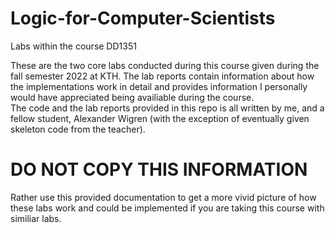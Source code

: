 # Logic-for-Computer-Scientists
Labs within the course DD1351

These are the two core labs conducted during this course given during the fall semester 2022 at KTH. 
The lab reports contain information about how the implementations work in detail and provides information I personally would have appreciated being availiable during the course.  
The code and the lab reports provided in this repo is all written by me, and a fellow student, Alexander Wigren (with the exception of eventually given skeleton code from the teacher).

# DO NOT COPY THIS INFORMATION
Rather use this provided documentation to get a more vivid picture of how these labs work and could be implemented if you are taking this course with similiar labs.
